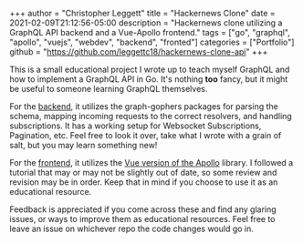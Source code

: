 +++
author = "Christopher Leggett"
title = "Hackernews Clone"
date = 2021-02-09T21:12:56-05:00
description = "Hackernews clone utilizing a GraphQL API backend and a Vue-Apollo frontend."
tags = ["go", "graphql", "apollo", "vuejs", "webdev", "backend", "fronted"]
categories = ["Portfolio"]
github = "https://github.com/leggettc18/hackernews-clone-api"
+++

This is a small educational project I wrote up to teach myself GraphQL and how to implement a
GraphQL API in Go. It's nothing **too** fancy, but it might be useful to someone learning GraphQL
themselves.

<!--more-->

For the [backend](https://github.com/leggettc18/hackernews-clone-api), it utilizes the graph-gophers
packages for parsing the schema, mapping incoming requests to the correct resolvers, and handling
subscriptions. It has a working setup for Websocket Subscriptions, Pagination, etc. Feel free to
look it over, take what I wrote with a grain of salt, but you may learn something new!

For the [frontend](https://github.com/leggettc18/hackernews-vue-apollo), it utilizes the [Vue
version of the Apollo](https://apollo.vuejs.org/) library. I followed a tutorial that may
or may not be slightly out of date, so some review and revision may be in order. Keep that in
mind if you choose to use it as an educational resource.

Feedback is appreciated if you come across these and find any glaring issues, or ways to improve
them as educational resources. Feel free to leave an issue on whichever repo the code changes would
go in.
